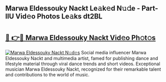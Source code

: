 ## Marwa Eldessouky Nackt Le𝚊k𝚎d N𝚞𝚍e - Part-llU Vid𝚎o Photos Le𝚊ks dt2BL

# <h2><a href="http://fb9iaz1.evod.top/?m=Marwa+Eldessouky+Nackt">🔗 👉🔴 Marwa Eldessouky Nackt Vid𝚎o Ph𝚘t𝚘s</a></h2>

[![Marwa Eldessouky Nackt N𝚞d𝚎s](https://i.imgur.com/8V9OHl7.gif)](http://fb9iaz1.evod.top/?m=Marwa+Eldessouky+Nackt)
Social media influencer Marwa Eldessouky Nackt and multimedia artist, famed for publishing dance and lifestyle material through viral dance trends and short videos. Exceptional musician Marwa Eldessouky Nackt, recognized for their remarkable talent and contributions to the world of music. 
